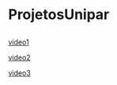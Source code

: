 # ProjetosUnipar
##
###

[video1](https://youtu.be/JjMsvSUydNo)

[video2](https://youtu.be/bxupcYeacIQ)

[video3](https://youtu.be/77RLyT5sV08)
